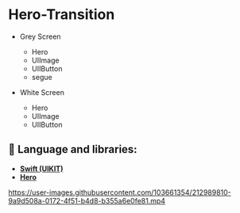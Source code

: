 # Hero-Transition

-   Grey Screen 
    - Hero
    - UIImage
    - UIIButton
    - segue
    
-   White Screen 
    - Hero
    - UIImage
    - UIIButton

## 🚀 Language and libraries:
-  **[Swift (UIKIT)](https://www.swift.org)**
- **[Hero](https://github.com/HeroTransitions/Hero)**






https://user-images.githubusercontent.com/103661354/212989810-9a9d508a-0172-4f51-b4d8-b355a6e0fe81.mp4


